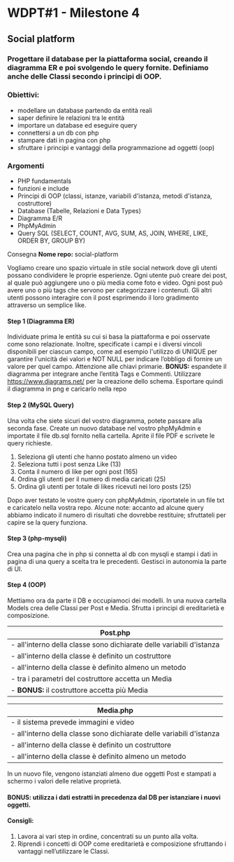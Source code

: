 # WDPT#1 - Milestone 4

## Social platform

### Progettare il database per la piattaforma social, creando il diagramma ER e poi svolgendo le query fornite. Definiamo anche delle Classi secondo i principi di OOP.

### Obiettivi:

- modellare un database partendo da entità reali
- saper definire le relazioni tra le entità
- importare un database ed eseguire query
- connettersi a un db con php
- stampare dati in pagina con php
- sfruttare i principi e vantaggi della programmazione ad oggetti (oop)

### Argomenti

- PHP fundamentals
- funzioni e include
- Principi di OOP (classi, istanze, variabili d'istanza, metodi d'istanza, costruttore)
- Database (Tabelle, Relazioni e Data Types)
- Diagramma E/R
- PhpMyAdmin
- Query SQL (SELECT, COUNT, AVG, SUM, AS, JOIN, WHERE, LIKE, ORDER BY, GROUP BY)

Consegna
**Nome repo:** social-platform

Vogliamo creare uno spazio virtuale in stile social network dove gli utenti possano condividere le proprie esperienze.
Ogni utente può creare dei post, al quale può aggiungere uno o più media come foto e video.
Ogni post può avere uno o più tags che servono per categorizzare i contenuti.
Gli altri utenti possono interagire con il post esprimendo il loro gradimento attraverso un semplice like.

#### Step 1 (Diagramma ER)

Individuate prima le entità su cui si basa la piattaforma e poi osservate come sono relazionate. Inoltre, specificate i campi e i diversi vincoli disponibili per ciascun campo, come ad esempio l'utilizzo di UNIQUE per garantire l'unicità dei valori e NOT NULL per indicare l’obbligo di fornire un valore per quel campo. Attenzione alle chiavi primarie.
**BONUS:** espandete il diagramma per integrare anche l’entità Tags e Commenti.
Utilizzare https://www.diagrams.net/ per la creazione dello schema. Esportare quindi il diagramma in png e caricarlo nella repo

#### Step 2 (MySQL Query)

Una volta che siete sicuri del vostro diagramma, potete passare alla seconda fase. Create un nuovo database nel vostro phpMyAdmin e importate il file db.sql fornito nella cartella.
Aprite il file PDF e scrivete le query richieste.

1. Seleziona gli utenti che hanno postato almeno un video
2. Seleziona tutti i post senza Like (13)
3. Conta il numero di like per ogni post (165)
4. Ordina gli utenti per il numero di media caricati (25)
5. Ordina gli utenti per totale di likes ricevuti nei loro posts (25)

Dopo aver testato le vostre query con phpMyAdmin, riportatele in un file txt e caricatelo nella vostra repo.
Alcune note: accanto ad alcune query abbiamo indicato il numero di risultati che dovrebbe restituire; sfruttateli per capire se la query funziona.

#### Step 3 (php-mysqli)

Crea una pagina che in php si connetta al db con mysqli e stampi i dati in pagina di una query a scelta tra le precedenti. Gestisci in autonomia la parte di UI.

#### Step 4 (OOP)

Mettiamo ora da parte il DB e occupiamoci dei modelli.
In una nuova cartella Models crea delle Classi per Post e Media.
Sfrutta i principi di ereditarietà e composizione.

| **Post.php**                                                         |
| -------------------------------------------------------------------- |
| - all'interno della classe sono dichiarate delle variabili d'istanza |
| - all'interno della classe è definito un costruttore                 |
| - all'interno della classe è definito almeno un metodo               |
| - tra i parametri del costruttore accetta un Media                   |
| - **BONUS:** il costruttore accetta più Media                        |

| **Media.php**                                                        |
| -------------------------------------------------------------------- |
| - il sistema prevede immagini e video                                |
| - all'interno della classe sono dichiarate delle variabili d'istanza |
| - all'interno della classe è definito un costruttore                 |
| - all'interno della classe è definito almeno un metodo               |

In un nuovo file, vengono istanziati almeno due oggetti Post e stampati a schermo i valori delle relative proprietà.

#### BONUS: utilizza i dati estratti in precedenza dal DB per istanziare i nuovi oggetti.

#### Consigli:

1. Lavora ai vari step in ordine, concentrati su un punto alla volta.
2. Riprendi i concetti di OOP come ereditarietà e composizione sfruttando i vantaggi nell’utilizzare le Classi.
